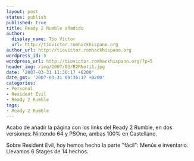 ```yaml
---
layout: post
status: publish
published: true
title: Ready 2 Rumble añadido
author:
  display_name: Tío Víctor
  url: http://tiovictor.romhackhispano.org
author_url: http://tiovictor.romhackhispano.org
wordpress_id: 5
wordpress_url: http://tiovictor.romhackhispano.org/?p=5
header_img: /img/2007/03/R2RNoti1.jpg
date: '2007-03-31 11:36:17 +0200'
date_gmt: '2007-03-31 09:36:17 +0200'
categories:
- Personal
- Resident Evil
- Ready 2 Rumble
tags:
- Ready 2 Rumble
---
```

Acabo de añadir la página con los links del Ready 2 Rumble, en dos versiones: Nintendo 64 y PSOne, 
ambas 100% en Castellano.

Sobre Resident Evil, hoy hemos hecho la parte "fácil": Menús e inventario. Llevamos 6 Stages de 14 hechos.
